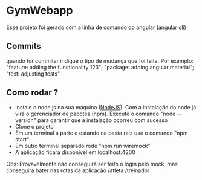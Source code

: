 # GymWebapp

Esse projeto foi gerado com a linha de comando do angular (angular cli)

## Commits

quando for commitar indique o tipo de mudança que foi feita. Por exemplo: "feature: adding the functionality 123"; "package: adding angular material"; "test: adjusting tests"

## Como rodar ?

- Instale o node.js na sua máquina ([NodeJS](https://nodejs.org/pt-br/download/)). Com a instalação do node já virá o gerenciador de pacotes (npm). Execute o comando "node --version" para garantir que a instalação ocorreu com sucesso
- Clone o projeto
- Em um terminal a parte e estando na pasta raiz use o comando "npm start"
- Em outro terminal separado rode "npm run wiremock"
- A aplicação ficará disponível em localhost:4200

Obs: Provavelmente não conseguirá ser feito o login pelo mock, mas conseguirá bater nas rotas da aplicação
/atleta
/treinador
